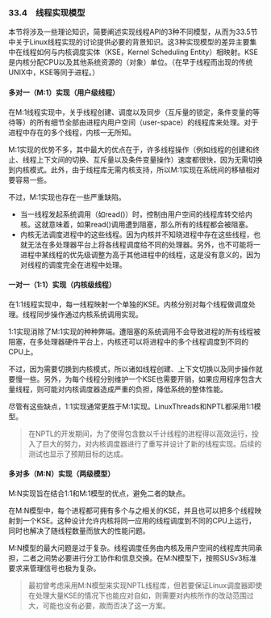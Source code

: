 ### 33.4　线程实现模型

本节将涉及一些理论知识，简要阐述实现线程API的3种不同模型，从而为33.5节中关于Linux线程实现的讨论提供必要的背景知识。这3种实现模型的差异主要集中在线程如何与内核调度实体（KSE，Kernel Scheduling Entity）相映射。KSE是内核分配CPU以及其他系统资源的（对象）单位。（在早于线程而出现的传统UNIX中，KSE等同于进程。）

#### 多对一（M:1）实现（用户级线程）

在M:1线程实现中，关乎线程创建、调度以及同步（互斥量的锁定，条件变量的等待等）的所有细节全部由进程内用户空间（user-space）的线程库来处理。对于进程中存在的多个线程，内核一无所知。

M:1实现的优势不多，其中最大的优点在于，许多线程操作（例如线程的创建和终止、线程上下文间的切换、互斥量以及条件变量操作）速度都很快，因为无需切换到内核模式。此外，由于线程库无需内核支持，所以M:1实现在系统间的移植相对要容易一些。

不过，M:1实现也存在一些严重缺陷。

+ 当一线程发起系统调用（如read()）时，控制由用户空间的线程库转交给内核。这就意味着，如果read()调用遭到阻塞，那么所有的线程都会被阻塞。
+ 内核无法调度进程中的这些线程。因为内核并不知晓进程中存在这些线程，也就无法在多处理器平台上将各线程调度给不同的处理器。另外，也不可能将一进程中某线程的优先级调整为高于其他进程中的线程，这是没有意义的，因为对线程的调度完全在进程中处理。

#### 一对一（1:1）实现（内核级线程）

在1:1线程实现中，每一线程映射一个单独的KSE。内核分别对每个线程做调度处理。线程同步操作通过内核系统调用实现。

1:1实现消除了M:1实现的种种弊端。遭阻塞的系统调用不会导致进程的所有线程被阻塞，在多处理器硬件平台上，内核还可以将进程中的多个线程调度到不同的CPU上。

不过，因为需要切换到内核模式，所以诸如线程创建、上下文切换以及同步操作就要慢一些。另外，为每个线程分别维护一个KSE也需要开销，如果应用程序包含大量线程，则可能对内核调度器造成严重的负担，降低系统的整体性能。

尽管有这些缺点，1:1实现通常更胜于M:1实现。LinuxThreads和NPTL都采用1:1模型。

> 在NPTL的开发期间，为了使得包含数以千计线程的进程得以高效运行，投入了巨大的努力，对内核调度器进行了重写并设计了新的线程实现。后续的测试也显示了预期目标的达成。

#### 多对多（M:N）实现（两级模型）

M:N实现旨在结合1:1和M:1模型的优点，避免二者的缺点。

在M:N模型中，每个进程都可拥有多个与之相关的KSE，并且也可以把多个线程映射到一个KSE。这种设计允许内核将同一应用的线程调度到不同的CPU上运行，同时也解决了随线程数量而放大的性能问题。

M:N模型的最大问题是过于复杂。线程调度任务由内核及用户空间的线程库共同承担，二者之间势必要进行分工协作和信息交换。在M:N模型下，按照SUSv3标准要求来管理信号也极为复杂。

> 最初曾考虑采用M:N模型来实现NPTL线程库，但若要保证Linux调度器即使在处理大量KSE的情况下也能应对自如，则需要对内核所作的改动范围过大，可能也没有必要，故而否决了这一方案。

